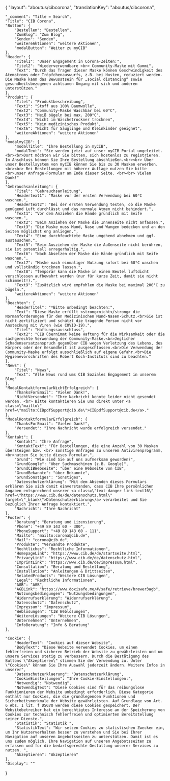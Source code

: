 {
    "layout": "aboutus/cibcorona",
	"translationKey": "aboutus/cibcorona",

    "_comment": "Title = Search", 
    "Title": "CIB Corona",
    "Button": {
        "Bestellen": "Bestellen",
        "ZumBlog": "Zum Blog",
        "Senden": "Senden",
        "weitereAktionen": "weitere Aktionen",
        "modalButton": "Weiter zu myCIB"
    },
    "Header": {
        "Titel1": "Unser Engagement in Corona-Zeiten:",
        "Titel2": "Wiederverwendbare <br> Community-Maske mit Gummi",
        "Text": "Durch das Tragen dieser Maske können Geschwindigkeit des Atemstroms oder Tröpfchenauswurfs, z.B. bei Husten, reduziert werden. Die Maske kann das Bewusstsein für „social distancing“ sowie gesundheitsbezogenen achtsamen Umgang mit sich und anderen unterstützen."
    },
    "Produkt": {
        "Titel": "Produktbeschreibung",
        "Text1": "Stoff aus 100% Baumwolle",
        "Text2": "Community-Maske Waschbar bei 60°C",
        "Text3": "Heiß bügeln bei max. 200°C",
        "Text4": "Nicht im Wäschetrockner trocknen",
        "Text5": "Kein medizinisches Produkt",
        "Text6": "Nicht für Säuglinge und Kleinkinder geeignet",
        "weitereAktionen": "weitere Aktionen"
    },
    "modalmyCIB": {
        "modalTitle": "Ihre Bestellung in myCIB",
        "modalText": "Sie werden jetzt auf unser myCIB Portal umgeleitet. <br><br>Dort möchten wir Sie bitten, sich kostenlos zu registrieren. Im Anschluss können Sie Ihre Bestellung abschließen.<br><br> Über unser Bestellsystem von myCIB können Sie bis zu 30 Masken erwerben.<br><br> Bei Bestellungen mit höherer Auflage nutzen Sie bitte <br>unser Anfrage-Formular am Ende dieser Seite. <br><br> Vielen Dank!"
    },
    "Gebrauchsanleitung": {
        "Titel": "Gebrauchsanleitung",
        "Headertext1": "Maske vor der ersten Verwendung bei 60°C waschen.",
        "Headertext2": "Bei der ersten Verwendung testen, ob die Maske genügend Luft durchlässt und das normale Atmen nicht behindert.",
        "Text1": "Vor dem Anziehen die Hände gründlich mit Seife waschen.",
        "Text2": "Beim Anziehen der Maske die Innenseite nicht anfassen.",
        "Text3": "Die Maske muss Mund, Nase und Wangen bedecken und an den Seiten möglichst eng anliegen.",
        "Text4": "Eine durchfeuchtete Maske umgehend abnehmen und ggf. austauschen.",
        "Text5": "Beim Ausziehen der Maske die Außenseite nicht berühren, sie ist potentiell erregerhaltig.",
        "Text6": "Nach Absetzen der Maske die Hände gründlich mit Seife waschen.",
        "Text7": "Maske nach einmaliger Nutzung sofort bei 60°C waschen und vollständig trocknen lassen.",
        "Text8": "Temporär kann die Maske in einem Beutel luftdicht verschlossen aufbewahrt werden (nur für kurze Zeit, damit sie nicht schimmelt!).",
        "Text9": "Zusätzlich wird empfohlen die Maske bei maximal 200°C zu bügeln.",
        "weitereAktionen": "weitere Aktionen"
    },
    "Beachten": {
        "HeaderTitel": "*Bitte unbedingt beachten:",
        "Text": "Diese Maske erfüllt <strong>nicht</strong> die Normanforderungen für den Medizinischen Mund-Nasen-Schutz.<br>Sie ist nicht zertifiziert und schützt die tragende Person nicht vor Ansteckung mit Viren (wie COVID-19).",
        "Titel": "Haftungssausschluss",
        "Text2": "CIB übernimmt keine Haftung für die Wirksamkeit oder die sachgerechte Verwendung der Community-Maske.<br>Jeglicher Schadensersatzanspruch gegenüber CIB wegen Verletzung des Lebens, des Körpers oder der Gesundheit ist ausgeschlossen.<br>Die Verwendung der Community-Maske erfolgt ausschließlich auf eigene Gefahr.<br>Die Hygienevorschriften des Robert Koch-Instituts sind zu beachten."
    },
    "News": {
        "Titel": "News",
        "Text": "Alle News rund ums CIB Soziales Engagement in unserem Blog"
    },
    "ModalKontaktformularNichtErfolgreich": {
        "ThanksForEmail": "Vielen Dank!",
        "NichtVersendet": "Ihre Nachricht konnte leider nicht gesendet werden. <br> Bitte kontaktieren Sie uns direkt unter <a class=\"mailto\" href=\"mailto:CIBpdfSupport@cib.de\">CIBpdfSupport@cib.de</a>."
    },
    "ModalKontaktformularErfolgreich": {
        "ThanksForEmail": "Vielen Dank!",
        "Versendet": "Ihre Nachricht wurde erfolgreich versendet."
    },
    "Kontakt": {
        "Kontakt": "Ihre Anfrage",
        "KontaktText": "Für Bestellungen, die eine Anzahl von 30 Masken übersteigen bzw. <br> sonstige Anfragen zu unserem Antivirenprogramm, <br>nutzen Sie bitte dieses Formular.",
        "Grund": "Wie sind Sie auf uns aufmerksam geworden?",
        "GrundGoogle": "über Suchmaschinen (z.B. Google)",
        "GrundCIBWebseite": "über eine Webseite von CIB",
        "GrundBekannte": "über Bekannte",
        "GrundSonstiges": "Sonstiges",
        "Datenschutzerklärung": "Mit dem Absenden dieses Formulars erklären Sie sich damit einverstanden, dass CIB Ihre persönlichen Angaben entsprechend unserer <a class=\"text-danger link-text16\" href=\"https://www.cib.de/de/datenschutz.html\" target=\"_blank\">Datenschutzerklärung</a> verarbeitet und Sie bezüglich Ihrer Anfrage kontaktiert.",
        "Nachricht": "Ihre Nachricht"
    },
    "Footer": {
        "Beratung": "Beratung und Lizensierung",
        "Phone": "+49 89 143 60 - 300",
        "PhoneSupport": "+49 89 143 60 - 111",
        "Mailto": "mailto:corona@cib.de",
        "Mail": "corona@cib.de",
        "Produkte": "Verwandte Produkte",
        "Rechtliches": "Rechtliche Informationen",
		"HomepageLink": "https://www.cib.de/de/startseite.html",
		"PrivacyLink": "https://www.cib.de/de/datenschutz.html",
		"ImprintLink": "https://www.cib.de/de/impressum.html",
		"Consultation": "Beratung und Bestellung",
		"Installation": "Anleitungen & Drittseiten",
		"RelatedProducts": "Weitere CIB Lösungen",
		"Legal": "Rechtliche Informationen",
		"AGB": "AGB",
		"AGBLink": "https://www.doxisafe.me/#/safe/retrieve/brewer3agb",
		"Nutzungsbedingungen": "Nutzungsbedingungen",
		"Widerrufserklärung": "Widerrufserklärung",
		"Datenschutz": "Datenschutz",
		"Impressum": "Impressum",
        "Weblösungen": "CIB Weblösungen",
        "WeitereLösungen": "Weitere CIB Lösungen",
        "Unternehmen": "Unternehmen",
        "InfoBeratung": "Info & Beratung"
    },

    "Cookie": {
        "HeaderText": "Cookies auf dieser Website",
        "BodyText": "Diese Website verwendet Cookies, um einen fehlerfreien und sicheren Betrieb der Website zu gewährleisten und um unsere Services stetig zu verbessern. Durch die Bestätigung des Buttons \"Akzeptieren\" stimmen Sie der Verwendung zu. Unter \"Cookies\" können Sie Ihre Auswahl jederzeit ändern. Weitere Infos in unserer",
        "Datenschutzerklaerung": "Datenschutzerklärung",
        "CookieEinstellungen": "Ihre Cookie-Einstellungen:",
        "Notwendig": "Notwendig",
        "NotwendigText": "Diese Cookies sind für das reibungslose Funktionieren der Website unbedingt erforderlich. Diese Kategorie enthält nur Cookies, die die grundlegenden Funktionen und Sicherheitsmerkmale der Website gewährleisten. Auf Grundlage von Art. 6 Abs. 1 lit. f DSGVO werden diese Cookies gespeichert. Der Websitebetreiber hat ein berechtigtes Interesse an der Speicherung von Cookies zur technisch fehlerfreien und optimierten Bereitstellung seiner Dienste.",
        "Statistik": "Statistik ",
        "StatistikText": "Wir setzen Cookies zu statistischen Zwecken ein, um Ihr Nutzerverhalten besser zu verstehen und Sie bei Ihrer Navigation auf unseren Angebotsseiten zu unterstützen. Damit ist es uns zudem möglich, Ihre Navigation auf unseren Angebotsseiten zu erfassen und für die bedarfsgerechte Gestaltung unserer Services zu nutzen. ",
        "Akzeptieren": "Akzeptieren"
    },
    "Display": ""
}